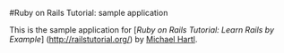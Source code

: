 #Ruby on Rails Tutorial: sample application

This is the sample application for
[*Ruby on Rails Tutorial: Learn Rails by Example*] (http://railstutorial.org/)
by [Michael Hartl](http://michaelhart1.com/).

